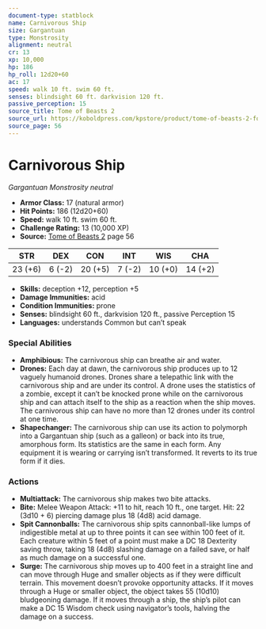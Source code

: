 ```yaml
---
document-type: statblock
name: Carnivorous Ship
size: Gargantuan
type: Monstrosity
alignment: neutral
cr: 13
xp: 10,000
hp: 186
hp_roll: 12d20+60
ac: 17
speed: walk 10 ft. swim 60 ft.
senses: blindsight 60 ft. darkvision 120 ft. 
passive_perception: 15
source_title: Tome of Beasts 2
source_url: https://koboldpress.com/kpstore/product/tome-of-beasts-2-for-5th-edition
source_page: 56
---
```


# Carnivorous Ship

*Gargantuan* *Monstrosity* *neutral*

- **Armor Class:** 17 (natural armor)
- **Hit Points:** 186 (12d20+60)
- **Speed:** walk 10 ft. swim 60 ft.
- **Challenge Rating:** 13 (10,000 XP)
- **Source:** [Tome of Beasts 2](https://koboldpress.com/kpstore/product/tome-of-beasts-2-for-5th-edition) page 56

| STR | DEX | CON | INT | WIS | CHA |
| --- | --- | --- | --- | --- | --- |
| 23 (+6) | 6 (-2) | 20 (+5) | 7 (-2) | 10 (+0) | 14 (+2) |

- **Skills:** deception +12, perception +5
- **Damage Immunities:** acid
- **Condition Immunities:** prone
- **Senses:** blindsight 60 ft., darkvision 120 ft., passive Perception 15
- **Languages:** understands Common but can’t speak

### Special Abilities

- **Amphibious:** The carnivorous ship can breathe air and water.
- **Drones:** Each day at dawn, the carnivorous ship produces up to 12 vaguely humanoid drones. Drones share a telepathic link with the carnivorous ship and are under its control. A drone uses the statistics of a zombie, except it can’t be knocked prone while on the carnivorous ship and can attach itself to the ship as a reaction when the ship moves. The carnivorous ship can have no more than 12 drones under its control at one time.
- **Shapechanger:** The carnivorous ship can use its action to polymorph into a Gargantuan ship (such as a galleon) or back into its true, amorphous form. Its statistics are the same in each form. Any equipment it is wearing or carrying isn’t transformed. It reverts to its true form if it dies.

### Actions

- **Multiattack:** The carnivorous ship makes two bite attacks.
- **Bite:** Melee Weapon Attack: +11 to hit, reach 10 ft., one target. Hit: 22 (3d10 + 6) piercing damage plus 18 (4d8) acid damage.
- **Spit Cannonballs:** The carnivorous ship spits cannonball-like lumps of indigestible metal at up to three points it can see within 100 feet of it. Each creature within 5 feet of a point must make a DC 18 Dexterity saving throw, taking 18 (4d8) slashing damage on a failed save, or half as much damage on a successful one.
- **Surge:** The carnivorous ship moves up to 400 feet in a straight line and can move through Huge and smaller objects as if they were difficult terrain. This movement doesn’t provoke opportunity attacks. If it moves through a Huge or smaller object, the object takes 55 (10d10) bludgeoning damage. If it moves through a ship, the ship’s pilot can make a DC 15 Wisdom check using navigator’s tools, halving the damage on a success.
